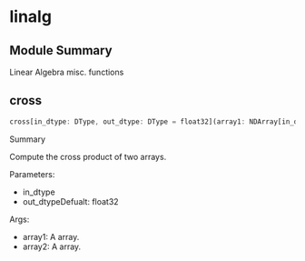 



# linalg

##  Module Summary
  
Linear Algebra misc. functions
## cross


```rust
cross[in_dtype: DType, out_dtype: DType = float32](array1: NDArray[in_dtype], array2: NDArray[in_dtype]) -> NDArray[$1]
```  
Summary  
  
Compute the cross product of two arrays.  
  
Parameters:  

- in_dtype
- out_dtypeDefualt: float32
  
Args:  

- array1: A array.
- array2: A array.
